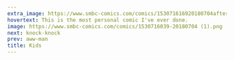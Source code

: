 ```yaml
---
extra_image: https://www.smbc-comics.com/comics/153071616920180704after.png
hovertext: This is the most personal comic I've ever done.
image: https://www.smbc-comics.com/comics/1530716039-20180704 (1).png
next: knock-knock
prev: aww-man
title: Kids
---
```

